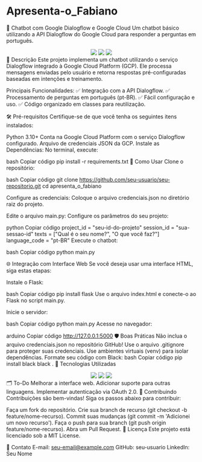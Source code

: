 # Apresenta-o_Fabiano

🚀 Chatbot com Google Dialogflow e Google Cloud
Um chatbot básico utilizando a API Dialogflow do Google Cloud para responder a perguntas em português.

<div align="center"> <img src="https://img.shields.io/badge/Python-3.10+-blue?style=for-the-badge&logo=python&logoColor=white"> <img src="https://img.shields.io/badge/Google%20Cloud-Dialogflow-orange?style=for-the-badge&logo=google-cloud&logoColor=white"> <img src="https://img.shields.io/badge/Status-Em%20Desenvolvimento-yellow?style=for-the-badge"> </div>
📝 Descrição
Este projeto implementa um chatbot utilizando o serviço Dialogflow integrado à Google Cloud Platform (GCP). Ele processa mensagens enviadas pelo usuário e retorna respostas pré-configuradas baseadas em intenções e treinamento.

Principais Funcionalidades:
✅ Integração com a API Dialogflow.
✅ Processamento de perguntas em português (pt-BR).
✅ Fácil configuração e uso.
✅ Código organizado em classes para reutilização.

🛠️ Pré-requisitos
Certifique-se de que você tenha os seguintes itens instalados:

Python 3.10+
Conta na Google Cloud Platform com o serviço Dialogflow configurado.
Arquivo de credenciais JSON da GCP.
Instale as Dependências:
No terminal, execute:

bash
Copiar código
pip install -r requirements.txt
🚀 Como Usar
Clone o repositório:

bash
Copiar código
git clone https://github.com/seu-usuario/seu-repositorio.git
cd apresenta_o_fabiano

Configure as credenciais: Coloque o arquivo credenciais.json no diretório raiz do projeto.

Edite o arquivo main.py: Configure os parâmetros do seu projeto:

python
Copiar código
project_id = "seu-id-do-projeto"
session_id = "sua-sessao-id"
texts = ["Qual é o seu nome?", "O que você faz?"]
language_code = "pt-BR"
Execute o chatbot:

bash
Copiar código
python main.py

🌐 Integração com Interface Web
Se você deseja usar uma interface HTML, siga estas etapas:

Instale o Flask:

bash
Copiar código
pip install flask
Use o arquivo index.html e conecte-o ao Flask no script main.py.

Inicie o servidor:

bash
Copiar código
python main.py
Acesse no navegador:

arduino
Copiar código
http://127.0.0.1:5000
🛡️ Boas Práticas
Não inclua o arquivo credenciais.json no repositório GitHub! Use o arquivo .gitignore para proteger suas credenciais.
Use ambientes virtuais (venv) para isolar dependências.
Formate seu código com Black:
bash
Copiar código
pip install black
black .
🧩 Tecnologias Utilizadas
<div align="center"> <img src="https://img.shields.io/badge/Python-3776AB?style=for-the-badge&logo=python&logoColor=white"> <img src="https://img.shields.io/badge/Google%20Cloud-4285F4?style=for-the-badge&logo=google-cloud&logoColor=white"> <img src="https://img.shields.io/badge/Flask-000000?style=for-the-badge&logo=flask&logoColor=white"> </div>
🗂️ To-Do
 Melhorar a interface web.
 Adicionar suporte para outras linguagens.
 Implementar autenticação via OAuth 2.0.
🤝 Contribuindo
Contribuições são bem-vindas! Siga os passos abaixo para contribuir:

Faça um fork do repositório.
Crie sua branch de recurso (git checkout -b feature/nome-recurso).
Commit suas mudanças (git commit -m 'Adicionei um novo recurso').
Faça o push para sua branch (git push origin feature/nome-recurso).
Abra um Pull Request.
📜 Licença
Este projeto está licenciado sob a MIT License.

💬 Contato
E-mail: seu-email@example.com
GitHub: seu-usuario
LinkedIn: Seu Nome
